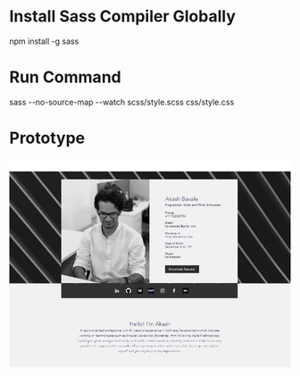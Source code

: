 # Install Sass Compiler Globally
npm install -g sass

# Run Command
sass --no-source-map --watch scss/style.scss css/style.css

# Prototype
![alt text](https://github.com/bavaleakash/bavaleakash.github.io/blob/main/initial-prototype.JPG?raw=true)